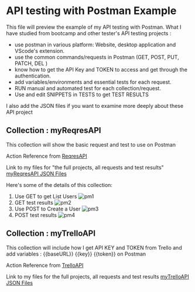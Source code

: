# API testing with Postman Example
This file will preview the example of my API testing with Postman.
What I have studied from bootcamp and other tester's API testing projects :
- use postman in various platform: Website, desktop application and VScode's extension.
- use the common commands/requests in Postman (GET, POST, PUT, PATCH, DEL )
- know how to get the API Key and TOKEN to access and get through the authentication.
- add variables/environments and essential tests for each request.
- RUN manual and automated test for each collection/request.
- Use and edit SNIPPETS in TESTS to get TEST RESULTS

I also add the JSON files if you want to examine more deeply about these API project 



## Collection : myReqresAPI

This collection will show the basic request and test to use on Postman

Action Reference from [ReqresAPI](https://reqres.in/)

Link to my files for "the full projects, all requests and test results" [myReqresAPI JSON Files]()

Here's some of the details of this collection:

1) Use GET to get List Users
![pm1](https://github.com/jijdp/portfolio-details/assets/138129390/4bfb0e1a-c793-4785-ae83-27d9b825d2a3)
2) GET test results
![pm2](https://github.com/jijdp/portfolio-details/assets/138129390/f3efb207-7b43-40cb-9af5-2b3d0670e6b6)
3) Use POST to Create a User
![pm3](https://github.com/jijdp/portfolio-details/assets/138129390/d50d40d0-0ccd-4a41-a628-fcd79e45db72)
4) POST test results
![pm4](https://github.com/jijdp/portfolio-details/assets/138129390/fadcd97b-f0d8-4bf0-9cc3-f4ce2de99ba3)


## Collection : myTrelloAPI

This collection will include how I get API KEY and TOKEN from Trello and add variables : {{baseURL}} {{key}} {{token}} on Postman

Action Reference from [TrelloAPI](https://developer.atlassian.com/cloud/trello/rest/api-group-actions/#api-group-actions)

Link to my files for the full projects, all requests and test results [myTrelloAPI JSON Files]()
 

